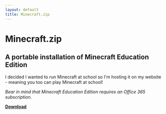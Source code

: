 ```yaml
---
layout: default
title: Minecraft.zip
---
```


Minecraft.zip
=============
## A portable installation of Minecraft Education Edition

I decided I wanted to run Minecraft at school so I'm hosting it on my website - meaning you too can play Minecraft at school!

_Bear in mind that Minecraft Education Edition requires an Office 365 subscription._

__[Download](https://HyperHamster535.github.io/projects/minecraftzip/minesweeper.zip)__
